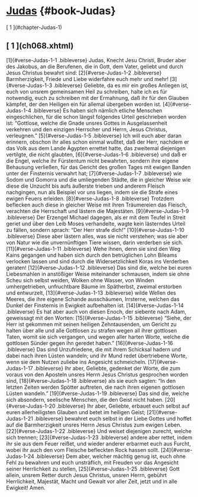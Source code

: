 # [Judas](ch001.xhtml) {#book-Judas}

<div id="chapterlinks-Judas" class="chapterlinks">[&nbsp;1&nbsp;](#chapter-Judas-1) </div>

<h2 class="chaptertitle">[&nbsp;1&nbsp;](ch068.xhtml)<span><span id="chapter-Judas-1"></span></span></h2>
 
[1]{#verse-Judas-1-1 .bibleverse} Judas, Knecht Jesu Christi, Bruder aber des Jakobus, an die Berufenen, die in Gott, dem Vater, geliebt und durch Jesus Christus bewahrt sind: 
[2]{#verse-Judas-1-2 .bibleverse} Barmherzigkeit, Friede und Liebe widerfahre euch mehr und mehr! 
[3]{#verse-Judas-1-3 .bibleverse} Geliebte, da es mir ein großes Anliegen ist, euch von unsrem gemeinsamen Heil zu schreiben, halte ich es für notwendig, euch zu schreiben mit der Ermahnung, daß ihr für den Glauben kämpfet, der den Heiligen ein für allemal übergeben worden ist. 
[4]{#verse-Judas-1-4 .bibleverse} Es haben sich nämlich etliche Menschen eingeschlichen, für die schon längst folgendes Urteil geschrieben worden ist: “Gottlose, welche die Gnade unsres Gottes in Ausgelassenheit verkehren und den einzigen Herrscher und Herrn, Jesus Christus, verleugnen.” 
[5]{#verse-Judas-1-5 .bibleverse} Ich will euch aber daran erinnern, obschon ihr alles schon einmal wußtet, daß der Herr, nachdem er das Volk aus dem Lande Ägypten errettet hatte, das zweitemal diejenigen vertilgte, die nicht glaubten, 
[6]{#verse-Judas-1-6 .bibleverse} und daß er die Engel, welche ihr Fürstentum nicht bewahrten, sondern ihre eigene Behausung verließen, für das Gericht des großen Tages mit ewigen Banden unter der Finsternis verwahrt hat; 
[7]{#verse-Judas-1-7 .bibleverse} wie Sodom und Gomorra und die umliegenden Städte, die in gleicher Weise wie diese die Unzucht bis aufs äußerste trieben und anderem Fleisch nachgingen, nun als Beispiel vor uns liegen, indem sie die Strafe eines ewigen Feuers erleiden. 
[8]{#verse-Judas-1-8 .bibleverse} Trotzdem beflecken auch diese in gleicher Weise mit ihren Träumereien das Fleisch, verachten die Herrschaft und lästern die Majestäten. 
[9]{#verse-Judas-1-9 .bibleverse} Der Erzengel Michael dagegen, als er mit dem Teufel in Streit geriet und über den Leib Moses verhandelte, wagte kein lästerndes Urteil zu fällen, sondern sprach: “Der Herr strafe dich!” 
[10]{#verse-Judas-1-10 .bibleverse} Diese aber lästern alles, was sie nicht verstehen; was sie aber von Natur wie die unvernünftigen Tiere wissen, darin verderben sie sich. 
[11]{#verse-Judas-1-11 .bibleverse} Wehe ihnen, denn sie sind den Weg Kains gegangen und haben sich durch den betrüglichen Lohn Bileams verlocken lassen und sind durch die Widersetzlichkeit Koras ins Verderben geraten! 
[12]{#verse-Judas-1-12 .bibleverse} Das sind die, welche bei euren Liebesmahlen in anstößiger Weise miteinander schmausen, indem sie ohne Scheu sich selbst weiden, Wolken ohne Wasser, von Winden umhergetrieben, unfruchtbare Bäume im Spätherbst, zweimal erstorben und entwurzelt, 
[13]{#verse-Judas-1-13 .bibleverse} wilde Wellen des Meeres, die ihre eigene Schande ausschäumen, Irrsterne, welchen das Dunkel der Finsternis in Ewigkeit aufbehalten ist. 
[14]{#verse-Judas-1-14 .bibleverse} Es hat aber auch von diesen Enoch, der siebente nach Adam, geweissagt mit den Worten: 
[15]{#verse-Judas-1-15 .bibleverse} “Siehe, der Herr ist gekommen mit seinen heiligen Zehntausenden, um Gericht zu halten über alle und alle Gottlosen zu strafen wegen all ihrer gottlosen Taten, womit sie sich vergangen, und wegen aller harten Worte, welche die gottlosen Sünder gegen ihn geredet haben.” 
[16]{#verse-Judas-1-16 .bibleverse} Das sind Unzufriedene, die mit ihrem Schicksal hadern und dabei nach ihren Lüsten wandeln; und ihr Mund redet übertriebene Worte, wenn sie dem Nutzen zuliebe ins Angesicht schmeicheln. 
[17]{#verse-Judas-1-17 .bibleverse} Ihr aber, Geliebte, gedenket der Worte, die zum voraus von den Aposteln unsres Herrn Jesus Christus gesprochen worden sind, 
[18]{#verse-Judas-1-18 .bibleverse} als sie euch sagten: “In den letzten Zeiten werden Spötter auftreten, die nach ihren eigenen gottlosen Lüsten wandeln.” 
[19]{#verse-Judas-1-19 .bibleverse} Das sind die, welche sich absondern, seelische Menschen, die den Geist nicht haben. 
[20]{#verse-Judas-1-20 .bibleverse} Ihr aber, Geliebte, erbauet euch selbst auf euren allerheiligsten Glauben und betet im heiligen Geist; 
[21]{#verse-Judas-1-21 .bibleverse} bewahret euch selbst in der Liebe Gottes und hoffet auf die Barmherzigkeit unsres Herrn Jesus Christus zum ewigen Leben. 
[22]{#verse-Judas-1-22 .bibleverse} Und weiset diejenigen zurecht, welche sich trennen; 
[23]{#verse-Judas-1-23 .bibleverse} andere aber rettet, indem ihr sie aus dem Feuer reißet, und wieder anderer erbarmet euch aus Furcht, wobei ihr auch den vom Fleische befleckten Rock hassen sollt. 
[24]{#verse-Judas-1-24 .bibleverse} Dem aber, welcher mächtig genug ist, euch ohne Fehl zu bewahren und euch unsträflich, mit Freuden vor das Angesicht seiner Herrlichkeit zu stellen, 
[25]{#verse-Judas-1-25 .bibleverse} Gott allein, unsrem Retter durch Jesus Christus, unsren Herrn, gebührt Herrlichkeit, Majestät, Macht und Gewalt vor aller Zeit, jetzt und in alle Ewigkeit! Amen. 